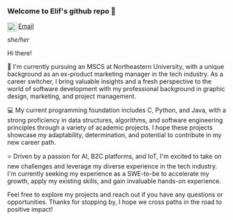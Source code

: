 ### Welcome to Elif's github repo 👋

[Email](mailto:tirkes.e@northeastern.edu)
<a href="https://www.linkedin.com/in/elifetirkes/">
  <img align="left" alt="LinkedIn" width="22px" src="https://raw.githubusercontent.com/peterthehan/peterthehan/master/assets/linkedin.svg" />
</a>



<i>she/her</i>

Hi there! 

📕 I'm currently pursuing an MSCS at Northeastern University, with a unique background as an ex-product marketing manager in the tech industry. As a career switcher, I bring valuable insights and a fresh perspective to the world of software development with my professional background in graphic design, marketing, and project management.

💻 My current programming foundation includes C, Python, and Java, with a strong proficiency in data structures, algorithms, and software engineering principles through a variety of academic projects. I hope these projects showcase my adaptability, determination, and potential to contribute in my new career path.

⭐ Driven by a passion for AI, B2C platforms, and IoT, I'm excited to take on new challenges and leverage my diverse experience in the tech industry. I'm currently seeking my experience as a SWE-to-be to accelerate my growth, apply my existing skills, and gain invaluable hands-on experience.




Feel free to explore my projects and reach out if you have any questions or opportunities. Thanks for stopping by, I hope we cross paths in the road to positive impact!




<!--
**skippyskiddy/skippyskiddy** is a ✨ _special_ ✨ repository because its `README.md` (this file) appears on your GitHub profile.

Here are some ideas to get you started:

- 🔭 I’m currently working on ...
- 🌱 I’m currently learning ...
- 👯 I’m looking to collaborate on ...
- 🤔 I’m looking for help with ...
- 💬 Ask me about ...
- 📫 How to reach me: ...
- 😄 Pronouns: ...
- ⚡ Fun fact: ...
-->
